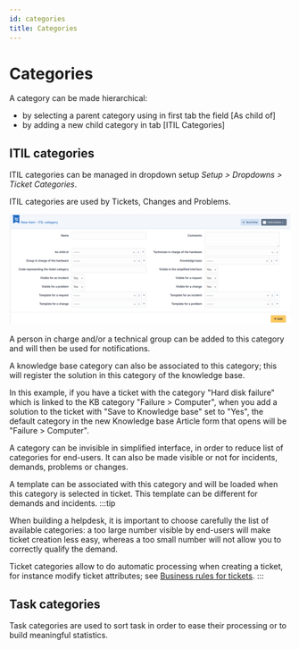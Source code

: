 ```yaml
---
id: categories
title: Categories
---
```


# Categories

A category can be made hierarchical:

- by selecting a parent category using in first tab the field [As child
  of]
- by adding a new child category in tab [ITIL Categories]

## ITIL categories

ITIL categories can be managed in dropdown setup *Setup \> Dropdowns \>
Ticket Categories*.

ITIL categories are used by Tickets, Changes and Problems.

![ITIL category](../../assets/modules/assistance/images/itilcategory.png)

A person in charge and/or a technical group can be added to this
category and will then be used for notifications.

A knowledge base category can also be associated to this category; this
will register the solution in this category of the knowledge base.

In this example, if you have a ticket with the category "Hard disk
failure" which is linked to the KB category "Failure \> Computer",
when you add a solution to the ticket with "Save to Knowledge base"
set to "Yes", the default category in the new Knowledge base Article
form that opens will be "Failure \> Computer".

A category can be invisible in simplified interface, in order to reduce
list of categories for end-users. It can also be made visible or not for
incidents, demands, problems or changes.

A template can be associated with this category and will be loaded when
this category is selected in ticket. This template can be different for
demands and incidents.
:::tip

When building a helpdesk, it is important to choose carefully the list
of available categories: a too large number visible by end-users will
make ticket creation less easy, whereas a too small number will not
allow you to correctly qualify the demand.

Ticket categories allow to do automatic processing when creating a
ticket, for instance modify ticket attributes; see
[Business rules for tickets](../../modules/administration/rules/ticketbusinessrules).
:::

## Task categories

Task categories are used to sort task in order to ease their processing
or to build meaningful statistics.
